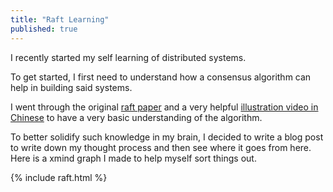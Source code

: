 ```yaml
---
title: "Raft Learning"
published: true
---
```

I recently started my self learning of distributed systems.

To get started, I first need to understand how a consensus algorithm can help in building said systems.

I went through the original [raft paper](https://raft.github.io/raft.pdf) and a very helpful [illustration video
in Chinese](https://www.bilibili.com/video/BV1pr4y1b7H5/?spm_id_from=333.788) to have a very basic understanding of
the algorithm.

To better solidify such knowledge in my brain, I decided to write a blog post to write down my thought process and
then see where it goes from here. Here is a xmind graph I made to help myself sort things out.

{% include raft.html %}